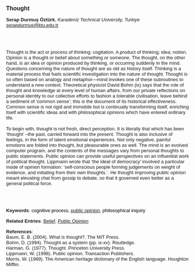 <!DOCTYPE html><html lang="en"><head><title="Thought"></head>
<body><p><font face="Poppins, Calibri, sans-serif" size="3"><b>Thought</b></font></p>
<p><font face="Poppins, Calibri, sans-serif" size="2"><b>Serap Durmuş Öztürk</b>, <i>Karadeniz Technical University, Turkiye</i><br><a href="mailto:serapdurmus@ktu.edu.tr" target="blank">serapdurmus@ktu.edu.tr</a></font></p>
<p><font face="Poppins, Calibri, sans-serif" size="2"><br><br><br>Thought is the act or process of thinking; cogitation. A product of thinking; idea; notion. Opinion is a thought or belief about something or someone. The thought, on the other hand, is an idea or opinion produced by thinking, or occurring suddenly in the mind. Questions concerning the nature of thought are as old as history itself. Thinking is a material process that fuels scientific investigation into the nature of thought. Thought is so often based on analogy and metaphor—mind invokes one of these subroutines to understand a new context. Theoretical physicist David Bohm (ix) says that the role of thought and knowledge at every level of human affairs, from our private reflections on personal identity to our collective efforts to fashion a tolerable civilisation, leave behind a sediment of ‘common sense’; this is the document of its historical effectiveness. Common sense is not rigid and immobile but is continually transforming itself, enriching itself with scientific ideas and with philosophical opinions which have entered ordinary life.<br><br>To begin with, thought is not fresh, direct perception. It is literally that which has been ‘thought’ –the past, carried forward into the present. Thought is also inclusive of feelings, in the form of latent emotional experiences. Not only negative, painful emotions are folded into thought, but pleasurable ones as well. The mind is an evolved computer program, and the contents of the messages vary from personal thoughts to public statements. Public opinion can provide useful perspectives on an influential work of political thought. Lippmann wrote that ‘the ideal of democracy’ involved a particular mode of opinion formation: ‘self-conscious people forming judgements on weight of evidence, and initiating from their own thoughts.’. He thought improving public opinion meant elevating chat from gossip to debate, so that it governed even better as a general political force.<br><br><br><br></font></p>
<p><font face="Poppins, Calibri, sans-serif" size="2"><b>Keywords</b>: </span></span></font></font></span></font><font color="#000000"><span style="text-decoration: none"><font face="calibri, sans-serif"><font size="2" style="font-size: 10pt"><span style="letter-spacing: -0.1pt"><span lang="en-gb">c</span></span></font></font></span></font><font color="#000000"><span style="text-decoration: none"><font face="calibri, sans-serif"><font size="2" style="font-size: 10pt"><span style="letter-spacing: -0.1pt"><span lang="en-gb">ognitive process, <a href="./public opinion.html">public opinion</a>, philosophical inquiry</span></span></font></font></span></font></font></p>
<p><font face="Poppins, Calibri, sans-serif" size="2"><b>Related Entries</b>: <a href="./belief.html">Belief</a>, <a href="./public-opinion.html">Public Opinion</a></font></p>
<p><font face="Poppins, Calibri, sans-serif" size="2"><b>References</b>:<br>Baum, E. B. (2004). What is thought?. The MIT Press.<br>Bohm, D. (1994). Thought as a system (pp. ix-xv). Routledge. <br>Harman, G. (1977). Thought. Princeton University Press.<br>Lippmann, W. (1998). Public opinion. Transaction Publishers.<br>Morris, W. (1969). The American heritage dictionary of the English language. Houghton Mifflin.</font></p>
</body>